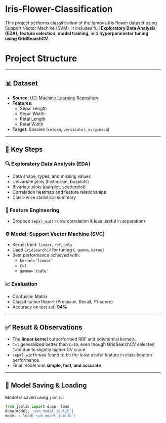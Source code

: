 # Iris-Flower-Classification

This project performs classification of the famous Iris flower dataset using Support Vector Machine (SVM). It includes full **Exploratory Data Analysis (EDA)**, **feature selection**, **model training**, and **hyperparameter tuning using GridSearchCV**.

# Project Structure



---

## 📊 Dataset

- **Source**: [UCI Machine Learning Repository](https://archive.ics.uci.edu/ml/datasets/iris)
- **Features**:
  - Sepal Length
  - Sepal Width
  - Petal Length
  - Petal Width
- **Target**: Species (`setosa`, `versicolor`, `virginica`)

---

## 🧪 Key Steps

### 🔍 Exploratory Data Analysis (EDA)
- Data shape, types, and missing values
- Univariate plots (histogram, boxplots)
- Bivariate plots (pairplot, scatterplot)
- Correlation heatmap and feature relationships
- Class-wise statistical summary

### 📐 Feature Engineering
- Dropped `sepal_width` (low correlation & less useful in separation)

### ⚙️ Model: Support Vector Machine (SVC)
- Kernel tried: `linear`, `rbf`, `poly`
- Used `GridSearchCV` for tuning `C`, `gamma`, `kernel`
- Best performance achieved with:
  - `kernel='linear'`
  - `C=1`
  - `gamma='scale'`

### 📈 Evaluation
- Confusion Matrix
- Classification Report (Precision, Recall, F1-score)
- Accuracy on test set: **94%**

---

## ✅ Result & Observations

- The **linear kernel** outperformed RBF and polynomial kernels.
- `C=1` generalized better than `C=10`, even though GridSearchCV selected `C=10` due to slightly higher CV score.
- `sepal_width` was found to be the least useful feature in classification performance.
- Final model was **simple, fast, and accurate**.

---

## 💾 Model Saving & Loading

Model is saved using `joblib`:
```python
from joblib import dump, load
dump(model, 'svm_model.joblib')
model = load('svm_model.joblib')

